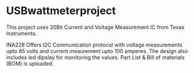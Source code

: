 # USBwattmeterproject


This project uses 20Bit Current and Voltage Measurement IC from Texas Instruments.

INA228 Offers I2C Communication protocol with voltage measurements upto 85 volts and current meaurement upto 100 amperes.
The design also includes led dipslay for monitoring the values.
Part List & Bill of materials (BOM) is uploaded.

